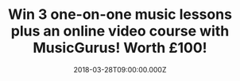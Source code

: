 ---
campaign-uuid: "c-9726f536-7a64-467f-bec4-94ded1dc42a4"
type: "Competition"
category: "Competition"
date: "2018-03-28T09:00:00.000Z"
end-date: "2018-04-11T23:59:00.000Z"
disable-form: false
is_promoted: true
has_entry_page: true
title: "Win 3 one-on-one music lessons plus an online video course with MusicGurus!\
  \ Worth £100!"
competition-description: "<p>Calling all the musicians out there! We have a surprise\
  \ for you! Thanks to NME AAA and MusicGurus 3 music heroes could win a Rockschool\
  \ drum video course of their choice (or any other MusicGurus course) and 3 personal\
  \ online lessons from a friendly and expert teacher to set them off in the right\
  \ direction!</p> \r\n<p>Liking what you hear? Click on the link below for a chance\
  \ to win!</p>"
hero-header: "Win 3 one-on-one music lessons plus an online video course with MusicGurus!\
  \ Worth £100!"
terms-confirmation: "N/A"
banner-img: "https://assets.expresslyapp.com/asset-41c0aab7-43b7-49cf-8b33-2e2cdcca1cb0.png"
logo-left-href: "https://www.musicgurus.com/"
logo-left-image: "https://assets.expresslyapp.com/asset-78f189a4-1ce3-4c02-85c0-e96cd9039121.jpg"
logo-left-title: "MusicGurus"
bg-image-hero: "https://assets.expresslyapp.com/asset-e2379a2b-2fe8-465d-aa34-742d28aac117.png"
bg-image-first: "https://assets.expresslyapp.com/asset-40a1bbd9-5003-4989-a146-9c3e6ec8c909.png"
bg-image-second: "https://assets.expresslyapp.com/asset-21ce8266-be4b-468b-af07-e1d571e73120.png"
bg-image-third: "https://assets.expresslyapp.com/asset-28399afc-2090-46cc-ba49-026e196f5ee3.png"
section1-content: "<p>MusicGurus.com is the #1 place to learn music online! \r\nBeginners\
  \ just starting out and experienced musicians choose from 1000s of video lessons\
  \ across a range of instrument and styles taught by top teachers and contemporary\
  \ stars such as Katie Melua, Everything Everything and Radiohead.</p>\r\n<p>Students\
  \ learn anything from piano to electronic music production and more with HD video\
  \ lessons and get 1-2-1 personalized tutoring from awesome teachers anytime, anywhere.</p>"
section2-content: "MusicGurus has just released new courses for the ENTIRE drum syllabus\
  \ for the global leaders in contemporary music education and exams, Rockschool!\
  \ This means students can now join a community of hundreds of thousands of Rockschool\
  \ students and experience the full learning journey for drums!\r\n\r\n<img src=\"\
  https://aaa.nme.com/img/rockschool-logo.png?cb=623\" height=\"64\" width=\"200\"\
  >"
section3-content: "<p>Get ready, because NME AAA is partnering with them to give 3\
  \ lucky winners the chance of winning a Rockschool video course of their choice\
  \ and 3 personal online lessons from an expert teacher worth £100 each!<p/>\r\n\r\
  \n<p>Sounds amazing, right? Don’t miss out on this amazing opportunity and enter\
  \ below for a chance to win!</p> \r\n\r\n<p>Good luck!</p>"
entry-title: "Win 3 one-on-one music lessons plus an online video course with MusicGurus!"
entry-content: "<p>Enter the draw to win any MusicGurus online video course (including\
  \ the newest Rockschool Drums course) plus 3 personal lessons on MusicGurus by completing\
  \ the form below before 23:59 on 11 April 2018.</p>"
has-winner: false
prize-description: "One of 3 \"Rockschool video course of choice including 3 personal\
  \ online lessons from an expert teacher\", indicatively worth £100 (depending on\
  \ the actual winner's choice of course and tutor)"
---